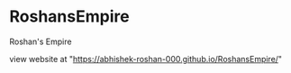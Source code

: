 # RoshansEmpire
Roshan's Empire

view website at "https://abhishek-roshan-000.github.io/RoshansEmpire/"
